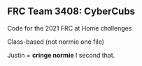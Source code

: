 ## FRC Team 3408: CyberCubs

Code for the 2021 FRC at Home challenges

Class-based (not normie one file)

Justin = **cringe normie**
I second that.